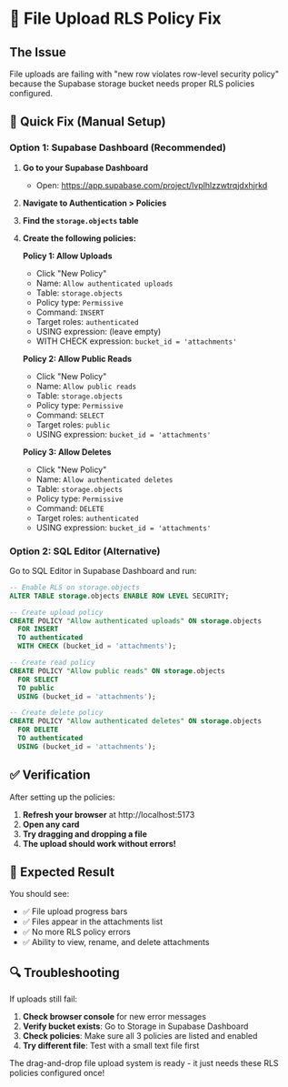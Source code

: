 # 🔧 File Upload RLS Policy Fix

## The Issue
File uploads are failing with "new row violates row-level security policy" because the Supabase storage bucket needs proper RLS policies configured.

## 🚀 Quick Fix (Manual Setup)

### Option 1: Supabase Dashboard (Recommended)

1. **Go to your Supabase Dashboard**
   - Open: https://app.supabase.com/project/lvplhlzzwtrqjdxhjrkd

2. **Navigate to Authentication > Policies**

3. **Find the `storage.objects` table**

4. **Create the following policies:**

   **Policy 1: Allow Uploads**
   - Click "New Policy"
   - Name: `Allow authenticated uploads`
   - Table: `storage.objects`
   - Policy type: `Permissive`
   - Command: `INSERT`
   - Target roles: `authenticated`
   - USING expression: (leave empty)
   - WITH CHECK expression: `bucket_id = 'attachments'`

   **Policy 2: Allow Public Reads**
   - Click "New Policy" 
   - Name: `Allow public reads`
   - Table: `storage.objects`
   - Policy type: `Permissive`
   - Command: `SELECT`
   - Target roles: `public`
   - USING expression: `bucket_id = 'attachments'`

   **Policy 3: Allow Deletes**
   - Click "New Policy"
   - Name: `Allow authenticated deletes`
   - Table: `storage.objects`
   - Policy type: `Permissive` 
   - Command: `DELETE`
   - Target roles: `authenticated`
   - USING expression: `bucket_id = 'attachments'`

### Option 2: SQL Editor (Alternative)

Go to SQL Editor in Supabase Dashboard and run:

```sql
-- Enable RLS on storage.objects
ALTER TABLE storage.objects ENABLE ROW LEVEL SECURITY;

-- Create upload policy
CREATE POLICY "Allow authenticated uploads" ON storage.objects
  FOR INSERT 
  TO authenticated 
  WITH CHECK (bucket_id = 'attachments');

-- Create read policy  
CREATE POLICY "Allow public reads" ON storage.objects
  FOR SELECT 
  TO public 
  USING (bucket_id = 'attachments');

-- Create delete policy
CREATE POLICY "Allow authenticated deletes" ON storage.objects
  FOR DELETE 
  TO authenticated 
  USING (bucket_id = 'attachments');
```

## ✅ Verification

After setting up the policies:

1. **Refresh your browser** at http://localhost:5173
2. **Open any card** 
3. **Try dragging and dropping a file**
4. **The upload should work without errors!**

## 🎯 Expected Result

You should see:
- ✅ File upload progress bars
- ✅ Files appear in the attachments list  
- ✅ No more RLS policy errors
- ✅ Ability to view, rename, and delete attachments

## 🔍 Troubleshooting

If uploads still fail:

1. **Check browser console** for new error messages
2. **Verify bucket exists**: Go to Storage in Supabase Dashboard
3. **Check policies**: Make sure all 3 policies are listed and enabled
4. **Try different file**: Test with a small text file first

The drag-and-drop file upload system is ready - it just needs these RLS policies configured once!